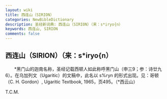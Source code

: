 ```yaml
---
layout: wiki
title: 西连山（SIRION）
categories: NewBibleDictionary
description: 圣经新词典: 西连山（SIRION）（来：s*iryo{n）
keywords: 西连山, SIRION
comments: false
---
```


## 西连山（SIRION）（来：s*iryo{n）

　　*黑门山的迦南名称，圣经记载西顿人如此称呼黑门山（申三9；参：诗廿九6）。在乌加列文（Ugaritic）的文稿中，此名以 s%ryn 的形式出现。见：哥顿（C. H. Gordon）, Ugaritic Textbook, 1965，页495。（*西云山）

T.C.M.








